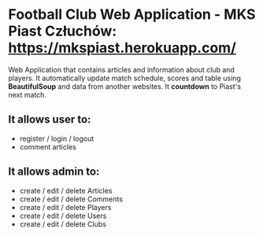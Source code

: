 # Football Club Web Application - MKS Piast Człuchów: https://mkspiast.herokuapp.com/

Web Application that contains articles and information about club and players. 
It automatically update match schedule, scores and table using **BeautifulSoup** and data from another websites.
It **countdown** to Piast's next match.

## It allows user to: 
- register / login / logout
- comment articles

## It allows admin to:
- create / edit / delete Articles
- create / edit / delete Comments
- create / edit / delete Players
- create / edit / delete Users
- create / edit / delete Clubs
